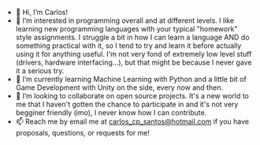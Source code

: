 - 👋 Hi, I’m Carlos!
- 👀 I’m interested in programming overall and at different levels. I like learning new programming languages with your typical "homework" style assignments. I struggle a bit in how I can learn a language AND do something practical with it, so I tend to try and learn it before actually using it for anything useful. I'm not very fond of extremely low level stuff (drivers, hardware interfacing...), but that might be because I never gave it a serious try.
- 🌱 I’m currently learning Machine Learning with Python and a little bit of Game Development with Unity on the side, every now and then.
- 💞️ I’m looking to collaborate on open source projects. It's a new world to me that I haven't gotten the chance to participate in and it's not very begginer friendly (imo), I never know how I can contribute.
- 📫 Reach me by email me at carlos_cp_santos@hotmail.com if you have proposals, questions, or requests for me!
